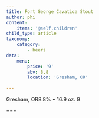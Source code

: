 ```yaml
---
title: Fort George Cavatica Stout
author: phi
content:
    items: '@self.children'
child_type: article
taxonomy:
    category:
        - beers
data:
    menu:
        price: '9'
        abv: 8,8
        location: 'Gresham, OR'

---
```


<span class="loc">Gresham, OR</span><span class="abv">8.8%</span> • 16.9 oz. <span class="price">9</span>

===
